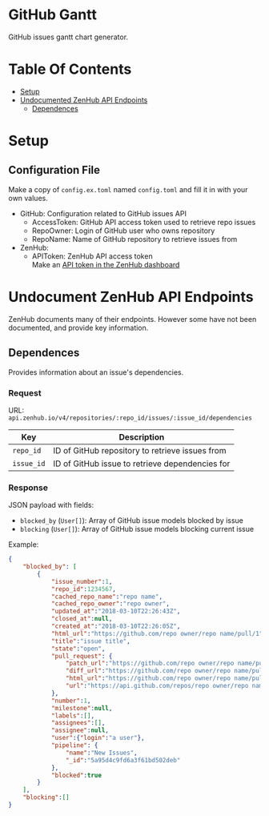 # GitHub Gantt
GitHub issues gantt chart generator.

# Table Of Contents
- [Setup](#setup)
- [Undocumented ZenHub API Endpoints](#undocumented-zenhub-api-endpoints)
	- [Dependences](#dependencies)

# Setup
## Configuration File
Make a copy of `config.ex.toml` named `config.toml` and fill it in with your 
own values.  

- GitHub: Configuration related to GitHub issues API
	- AccessToken: GitHub API access token used to retrieve repo issues
	- RepoOwner: Login of GitHub user who owns repository
	- RepoName: Name of GitHub repository to retrieve issues from
- ZenHub:
	- APIToken: ZenHub API access token  
		    Make an [API token in the ZenHub dashboard](https://app.zenhub.com/dashboard/tokens)

# Undocument ZenHub API Endpoints
ZenHub documents many of their endpoints. However some have not been documented, 
and provide key information.  

## Dependences
Provides information about an issue's dependencies.  

### Request
URL: `api.zenhub.io/v4/repositories/:repo_id/issues/:issue_id/dependencies`  

| Key        | Description                                     |
| ---------- | ----------------------------------------------- |
| `repo_id`  | ID of GitHub repository to retrieve issues from | 
| `issue_id` | ID of GitHub issue to retrieve dependencies for |

### Response
JSON payload with fields:

- `blocked_by` (`User[]`): Array of GitHub issue models blocked by issue
- `blocking` (`User[]`): Array of GitHub issue models blocking current issue

Example:  
```json
{
	"blocked_by": [
		{
			"issue_number":1,
			"repo_id":1234567,
			"cached_repo_name":"repo name",
			"cached_repo_owner":"repo owner",
			"updated_at":"2018-03-10T22:26:43Z",
			"closed_at":null,
			"created_at":"2018-03-10T22:26:05Z",
			"html_url":"https://github.com/repo owner/repo name/pull/1",
			"title":"issue title",
			"state":"open",
			"pull_request": {
				"patch_url":"https://github.com/repo owner/repo name/pull/1.patch",
				"diff_url":"https://github.com/repo owner/repo name/pull/1.diff",
				"html_url":"https://github.com/repo owner/repo name/pull/1",
				"url":"https://api.github.com/repos/repo owner/repo name/pulls/1"
			},
			"number":1,
			"milestone":null,
			"labels":[],
			"assignees":[],
			"assignee":null,
			"user":{"login":"a user"},
			"pipeline": {
				"name":"New Issues",
				"_id":"5a95d4c9fd6a3f61bd502deb"
			},
			"blocked":true
		}
	],
	"blocking":[]
}
```
